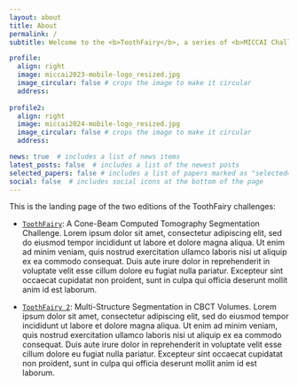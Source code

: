 ```yaml
---
layout: about
title: About
permalink: /
subtitle: Welcome to the <b>ToothFairy</b>, a series of <b>MICCAI Challenges</b> focused on segmenting different anatomical structures in <b>Cone-Beam Computed Tomography</b> scans

profile:
  align: right
  image: miccai2023-mobile-logo_resized.jpg
  image_circular: false # crops the image to make it circular
  address:
    
profile2:
  align: right
  image: miccai2024-mobile-logo_resized.jpg
  image_circular: false # crops the image to make it circular
  address:

news: true  # includes a list of news items
latest_posts: false  # includes a list of the newest posts
selected_papers: false # includes a list of papers marked as "selected={true}"
social: false  # includes social icons at the bottom of the page
---
```


This is the landing page of the two editions of the ToothFairy challenges:

- [`ToothFairy`](https://toothfairy.grand-challenge.org/): A Cone-Beam Computed Tomography Segmentation Challenge. Lorem ipsum dolor sit amet, consectetur adipiscing elit, sed do eiusmod tempor incididunt ut labore et dolore magna aliqua. Ut enim ad minim veniam, quis nostrud exercitation ullamco laboris nisi ut aliquip ex ea commodo consequat. Duis aute irure dolor in reprehenderit in voluptate velit esse cillum dolore eu fugiat nulla pariatur. Excepteur sint occaecat cupidatat non proident, sunt in culpa qui officia deserunt mollit anim id est laborum.

- [`ToothFairy 2`](https://toothfairy2.grand-challenge.org/): Multi-Structure Segmentation in CBCT Volumes. Lorem ipsum dolor sit amet, consectetur adipiscing elit, sed do eiusmod tempor incididunt ut labore et dolore magna aliqua. Ut enim ad minim veniam, quis nostrud exercitation ullamco laboris nisi ut aliquip ex ea commodo consequat. Duis aute irure dolor in reprehenderit in voluptate velit esse cillum dolore eu fugiat nulla pariatur. Excepteur sint occaecat cupidatat non proident, sunt in culpa qui officia deserunt mollit anim id est laborum.


